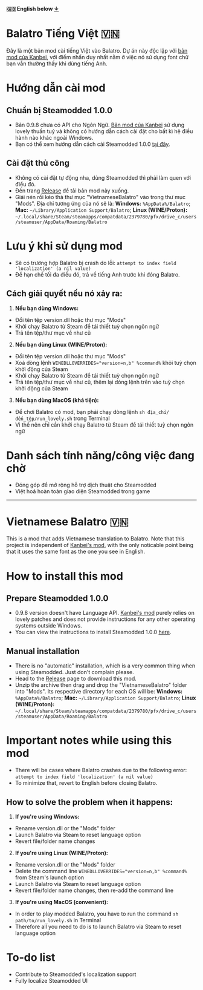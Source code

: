 **🇬🇧 English below [↓](https://github.com/HuyTheKiller/VietnameseBalatro?tab=readme-ov-file#vietnamese-balatro-)**
# Balatro Tiếng Việt 🇻🇳

Đây là một bản mod cài tiếng Việt vào Balatro.
Dự án này độc lập với [bản mod của Kanbei](https://github.com/Kanbei-Kikuchiyo/balatro-vietnamese-translation), với điểm nhấn duy nhất nằm ở việc nó sử dụng font chữ bạn vẫn thường thấy khi dùng tiếng Anh.

# Hướng dẫn cài mod

## Chuẩn bị Steamodded 1.0.0
- Bản 0.9.8 chưa có API cho Ngôn Ngữ. [Bản mod của Kanbei](https://github.com/Kanbei-Kikuchiyo/balatro-vietnamese-translation) sử dụng lovely thuần tuý và không có hướng dẫn cách cài đặt cho bất kì hệ điều hành nào khác ngoài Windows.
- Bạn có thể xem hướng dẫn cách cài Steamodded 1.0.0 [tại đây](https://github.com/Steamopollys/Steamodded?tab=readme-ov-file#how-to-install-the-alpha).

## Cài đặt thủ công
- Không có cài đặt tự động nha, dùng Steamodded thì phải làm quen với điều đó.
- Đến trang [Release](https://github.com/HuyTheKiller/VietnameseBalatro/releases/tag/v1.0.0) để tải bản mod này xuống.
- Giải nén rồi kéo thả thư mục "VietnameseBalatro" vào trong thư mục "Mods". Địa chỉ tương ứng của nó sẽ là:
**Windows:** `%AppData%/Balatro`; **Mac:** `~/Library/Application Support/Balatro`; **Linux (WINE/Proton):** `~/.local/share/Steam/steamapps/compatdata/2379780/pfx/drive_c/users/steamuser/AppData/Roaming/Balatro`

# Lưu ý khi sử dụng mod
- Sẽ có trường hợp Balatro bị crash do lỗi: `attempt to index field 'localization' (a nil value)`
- Để hạn chế tối đa điều đó, trả về tiếng Anh trước khi đóng Balatro.
## Cách giải quyết nếu nó xảy ra:
1. **Nếu bạn dùng Windows:**
- Đổi tên tệp version.dll hoặc thư mục "Mods"
- Khởi chạy Balatro từ Steam để tái thiết tuỳ chọn ngôn ngữ
- Trả tên tệp/thư mục về như cũ
2. **Nếu bạn dùng Linux (WINE/Proton):**
- Đổi tên tệp version.dll hoặc thư mục "Mods"
- Xoá dòng lệnh `WINEDLLOVERRIDES="version=n,b" %command%` khỏi tuỳ chọn khởi động của Steam
- Khởi chạy Balatro từ Steam để tái thiết tuỳ chọn ngôn ngữ
- Trả tên tệp/thư mục về như cũ, thêm lại dòng lệnh trên vào tuỳ chọn khởi động của Steam
3. **Nếu bạn dùng MacOS (khá tiện):**
- Để chơi Balatro có mod, bạn phải chạy dòng lệnh `sh địa_chỉ/đến_tệp/run_lovely.sh` trong Terminal
- Vì thế nên chỉ cần khởi chạy Balatro từ Steam để tái thiết tuỳ chọn ngôn ngữ
# Danh sách tính năng/công việc đang chờ
- Đóng góp để mở rộng hỗ trợ dịch thuật cho Steamodded
- Việt hoá hoàn toàn giao diện Steamodded trong game


---


# Vietnamese Balatro 🇻🇳

This is a mod that adds Vietnamese translation to Balatro.
Note that this project is independent of [Kanbei's mod](https://github.com/Kanbei-Kikuchiyo/balatro-vietnamese-translation), with the only noticable point being that it uses the same font as the one you see in English.

# How to install this mod

## Prepare Steamodded 1.0.0
- 0.9.8 version doesn't have Language API. [Kanbei's mod](https://github.com/Kanbei-Kikuchiyo/balatro-vietnamese-translation) purely relies on lovely patches and does not provide instructions for any other operating systems outside Windows.
- You can view the instructions to install Steamodded 1.0.0 [here](https://github.com/Steamopollys/Steamodded?tab=readme-ov-file#how-to-install-the-alpha).

## Manual installation
- There is no "automatic" installation, which is a very common thing when using Steamodded. Just don't complain please.
- Head to the [Release](https://github.com/HuyTheKiller/VietnameseBalatro/releases/tag/v1.0.0) page to download this mod.
- Unzip the archive then drag and drop the "VietnameseBalatro" folder into "Mods". Its respective directory for each OS will be:
**Windows:** `%AppData%/Balatro`; **Mac:** `~/Library/Application Support/Balatro`; **Linux (WINE/Proton):** `~/.local/share/Steam/steamapps/compatdata/2379780/pfx/drive_c/users/steamuser/AppData/Roaming/Balatro`

# Important notes while using this mod
- There will be cases where Balatro crashes due to the following error: `attempt to index field 'localization' (a nil value)`
- To minimize that, revert to English before closing Balatro.
## How to solve the problem when it happens:
1. **If you're using Windows:**
- Rename version.dll or the "Mods" folder
- Launch Balatro via Steam to reset language option
- Revert file/folder name changes
2. **If you're using Linux (WINE/Proton):**
- Rename version.dll or the "Mods" folder
- Delete the command line `WINEDLLOVERRIDES="version=n,b" %command%` from Steam's launch option
- Launch Balatro via Steam to reset language option
- Revert file/folder name changes, then re-add the command line
3. **If you're using MacOS (convenient):**
- In order to play modded Balatro, you have to run the command `sh path/to/run_lovely.sh` in Terminal
- Therefore all you need to do is to launch Balatro via Steam to reset language option
# To-do list
- Contribute to Steamodded's localization support
- Fully localize Steamodded UI